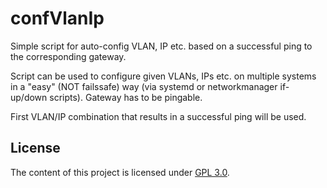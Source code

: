 # confVlanIp
Simple script for auto-config VLAN, IP etc. based on a successful ping to the corresponding gateway.

Script can be used to configure given VLANs, IPs etc. on multiple systems in a "easy" (NOT failssafe) way (via systemd or networkmanager if-up/down scripts). Gateway has to be pingable.

First VLAN/IP combination that results in a successful ping will be used.

## License
The content of this project is licensed under [GPL 3.0](https://www.gnu.org/licenses/gpl-3.0.en.html).
